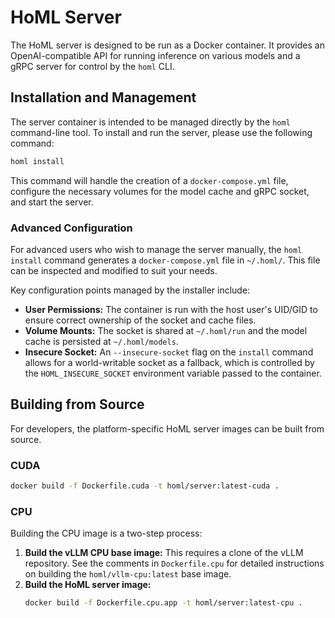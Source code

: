 # HoML Server

The HoML server is designed to be run as a Docker container. It provides an OpenAI-compatible API for running inference on various models and a gRPC server for control by the `homl` CLI.

## Installation and Management

The server container is intended to be managed directly by the `homl` command-line tool. To install and run the server, please use the following command:

```bash
homl install
```

This command will handle the creation of a `docker-compose.yml` file, configure the necessary volumes for the model cache and gRPC socket, and start the server.

### Advanced Configuration

For advanced users who wish to manage the server manually, the `homl install` command generates a `docker-compose.yml` file in `~/.homl/`. This file can be inspected and modified to suit your needs.

Key configuration points managed by the installer include:
-   **User Permissions:** The container is run with the host user's UID/GID to ensure correct ownership of the socket and cache files.
-   **Volume Mounts:** The socket is shared at `~/.homl/run` and the model cache is persisted at `~/.homl/models`.
-   **Insecure Socket:** An `--insecure-socket` flag on the `install` command allows for a world-writable socket as a fallback, which is controlled by the `HOML_INSECURE_SOCKET` environment variable passed to the container.

## Building from Source

For developers, the platform-specific HoML server images can be built from source.

### CUDA
```bash
docker build -f Dockerfile.cuda -t homl/server:latest-cuda .
```

### CPU
Building the CPU image is a two-step process:
1.  **Build the vLLM CPU base image:** This requires a clone of the vLLM repository. See the comments in `Dockerfile.cpu` for detailed instructions on building the `homl/vllm-cpu:latest` base image.
2.  **Build the HoML server image:**
    ```bash
    docker build -f Dockerfile.cpu.app -t homl/server:latest-cpu .
    ```
